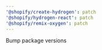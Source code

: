 ```yaml
---
'@shopify/create-hydrogen': patch
'@shopify/hydrogen-react': patch
'@shopify/remix-oxygen': patch
---
```


Bump package versions
